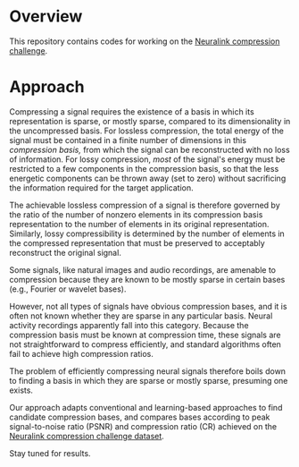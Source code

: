 # Overview
This repository contains codes for working on the [Neuralink compression challenge](https://content.neuralink.com/compression-challenge/README.html).

# Approach
Compressing a signal requires the existence of a basis in which its representation is sparse, or mostly sparse, compared to its dimensionality in the uncompressed basis. For lossless compression, the total energy of the signal must be contained in a finite number of dimensions in this *compression basis,* from which the signal can be reconstructed with no loss of information. For lossy compression, *most* of the signal's energy must be restricted to a few components in the compression basis, so that the less energetic components can be thrown away (set to zero) without sacrificing the information required for the target application.

The achievable lossless compression of a signal is therefore governed by the ratio of the number of nonzero elements in its compression basis representation to the number of elements in its original representation. Similarly, lossy compressibility is determined by the number of elements in the compressed representation that must be preserved to acceptably reconstruct the original signal. 

Some signals, like natural images and audio recordings, are amenable to compression because they are known to be mostly sparse in certain bases (e.g., Fourier or wavelet bases). 

However, not all types of signals have obvious compression bases, and it is often not known whether they are sparse in any particular basis. Neural activity recordings apparently fall into this category. Because the compression basis must be known at compression time, these signals are not straightforward to compress efficiently, and standard algorithms often fail to achieve high compression ratios.

The problem of efficiently compressing neural signals therefore boils down to finding a basis in which they are sparse or mostly sparse, presuming one exists.

Our approach adapts conventional and learning-based approaches to find candidate compression bases, and compares bases according to peak signal-to-noise ratio (PSNR) and compression ratio (CR) achieved on the [Neuralink compression challenge dataset](https://content.neuralink.com/compression-challenge/README.html).

Stay tuned for results. 
